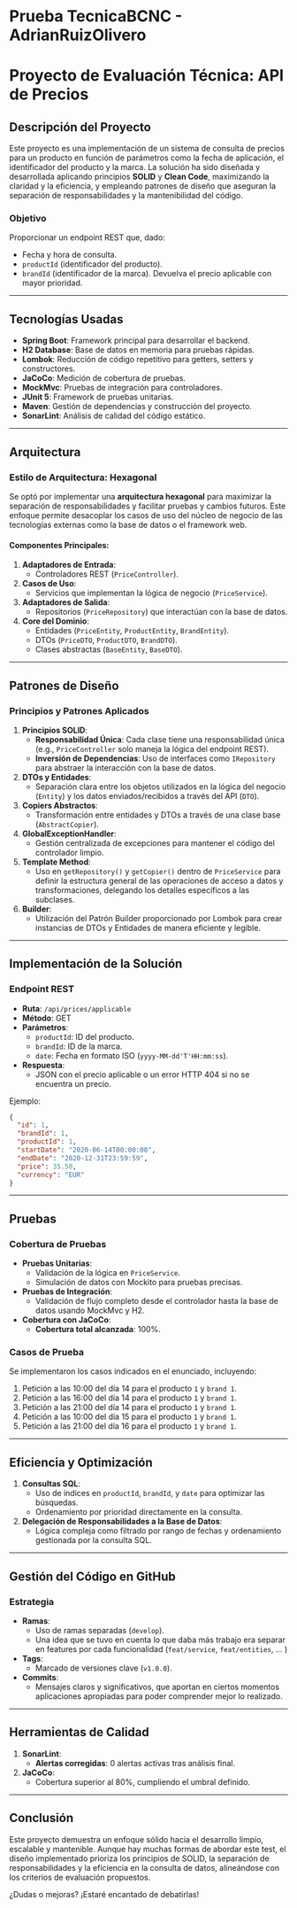 # Prueba TecnicaBCNC - AdrianRuizOlivero
# Proyecto de Evaluación Técnica: API de Precios

## Descripción del Proyecto
Este proyecto es una implementación de un sistema de consulta de precios para un producto en función de parámetros como la fecha de aplicación, el identificador del producto y la marca. La solución ha sido diseñada y desarrollada aplicando principios **SOLID** y **Clean Code**, maximizando la claridad y la eficiencia, y empleando patrones de diseño que aseguran la separación de responsabilidades y la mantenibilidad del código.

### Objetivo
Proporcionar un endpoint REST que, dado:
- Fecha y hora de consulta.
- `productId` (identificador del producto).
- `brandId` (identificador de la marca).
  Devuelva el precio aplicable con mayor prioridad.

---

## Tecnologías Usadas

- **Spring Boot**: Framework principal para desarrollar el backend.
- **H2 Database**: Base de datos en memoria para pruebas rápidas.
- **Lombok**: Reducción de código repetitivo para getters, setters y constructores.
- **JaCoCo**: Medición de cobertura de pruebas.
- **MockMvc**: Pruebas de integración para controladores.
- **JUnit 5**: Framework de pruebas unitarias.
- **Maven**: Gestión de dependencias y construcción del proyecto.
- **SonarLint**: Análisis de calidad del código estático.

---

## Arquitectura

### Estilo de Arquitectura: Hexagonal
Se optó por implementar una **arquitectura hexagonal** para maximizar la separación de responsabilidades y facilitar pruebas y cambios futuros. Este enfoque permite desacoplar los casos de uso del núcleo de negocio de las tecnologías externas como la base de datos o el framework web.

#### Componentes Principales:
1. **Adaptadores de Entrada**:
    - Controladores REST (`PriceController`).
2. **Casos de Uso**:
    - Servicios que implementan la lógica de negocio (`PriceService`).
3. **Adaptadores de Salida**:
    - Repositorios (`PriceRepository`) que interactúan con la base de datos.
4. **Core del Dominio**:
    - Entidades (`PriceEntity`, `ProductEntity`, `BrandEntity`).
    - DTOs (`PriceDTO`, `ProductDTO`, `BrandDTO`).
    - Clases abstractas (`BaseEntity`, `BaseDTO`).

---

## Patrones de Diseño

### Principios y Patrones Aplicados
1. **Principios SOLID**:
    - **Responsabilidad Única**: Cada clase tiene una responsabilidad única (e.g., `PriceController` solo maneja la lógica del endpoint REST).
    - **Inversión de Dependencias**: Uso de interfaces como `IRepository` para abstraer la interacción con la base de datos.
2. **DTOs y Entidades**:
    - Separación clara entre los objetos utilizados en la lógica del negocio (`Entity`) y los datos enviados/recibidos a través del API (`DTO`).
3. **Copiers Abstractos**:
    - Transformación entre entidades y DTOs a través de una clase base (`AbstractCopier`).
4. **GlobalExceptionHandler**:
    - Gestión centralizada de excepciones para mantener el código del controlador limpio.
5. **Template Method**:
    - Uso en `getRepository()` y `getCopier()` dentro de `PriceService` para definir la estructura general de las operaciones de acceso a datos y transformaciones, delegando los detalles específicos a las subclases.
6. **Builder**:
    - Utilización del Patrón Builder proporcionado por Lombok para crear instancias de DTOs y Entidades de manera eficiente y legible.

---

## Implementación de la Solución

### Endpoint REST
- **Ruta**: `/api/prices/applicable`
- **Método**: GET
- **Parámetros**:
    - `productId`: ID del producto.
    - `brandId`: ID de la marca.
    - `date`: Fecha en formato ISO (`yyyy-MM-dd'T'HH:mm:ss`).
- **Respuesta**:
    - JSON con el precio aplicable o un error HTTP 404 si no se encuentra un precio.

Ejemplo:
```json
{
  "id": 1,
  "brandId": 1,
  "productId": 1,
  "startDate": "2020-06-14T00:00:00",
  "endDate": "2020-12-31T23:59:59",
  "price": 35.50,
  "currency": "EUR"
}
```

---

## Pruebas

### Cobertura de Pruebas
- **Pruebas Unitarias**:
    - Validación de la lógica en `PriceService`.
    - Simulación de datos con Mockito para pruebas precisas.
- **Pruebas de Integración**:
    - Validación de flujo completo desde el controlador hasta la base de datos usando MockMvc y H2.
- **Cobertura con JaCoCo**:
    - **Cobertura total alcanzada**: 100%.

### Casos de Prueba
Se implementaron los casos indicados en el enunciado, incluyendo:
1. Petición a las 10:00 del día 14 para el producto `1` y `brand 1`.
2. Petición a las 16:00 del día 14 para el producto `1` y `brand 1`.
3. Petición a las 21:00 del día 14 para el producto `1` y `brand 1`.
4. Petición a las 10:00 del día 15 para el producto `1` y `brand 1`.
5. Petición a las 21:00 del día 16 para el producto `1` y `brand 1`.

---

## Eficiencia y Optimización

1. **Consultas SQL**:
    - Uso de índices en `productId`, `brandId`, y `date` para optimizar las búsquedas.
    - Ordenamiento por prioridad directamente en la consulta.
2. **Delegación de Responsabilidades a la Base de Datos**:
    - Lógica compleja como filtrado por rango de fechas y ordenamiento gestionada por la consulta SQL.

---

## Gestión del Código en GitHub

### Estrategia
- **Ramas**:
    - Uso de ramas separadas (`develop`).
    - Una idea que se tuvo en cuenta lo que daba más trabajo era separar en features por cada funcionalidad (`feat/service`, `feat/entities`, ... )
- **Tags**:
    - Marcado de versiones clave (`v1.0.0`).
- **Commits**:
    - Mensajes claros y significativos, que aportan en ciertos momentos aplicaciones apropiadas para poder comprender mejor lo realizado.
---

## Herramientas de Calidad

1. **SonarLint**:
    - **Alertas corregidas**: 0 alertas activas tras análisis final.
2. **JaCoCo**:
    - Cobertura superior al 80%, cumpliendo el umbral definido.

---

## Conclusión
Este proyecto demuestra un enfoque sólido hacia el desarrollo limpio, escalable y mantenible. Aunque hay muchas formas de abordar este test, el diseño implementado prioriza los principios de SOLID, la separación de responsabilidades y la eficiencia en la consulta de datos, alineándose con los criterios de evaluación propuestos.

¿Dudas o mejoras? ¡Estaré encantado de debatirlas!


